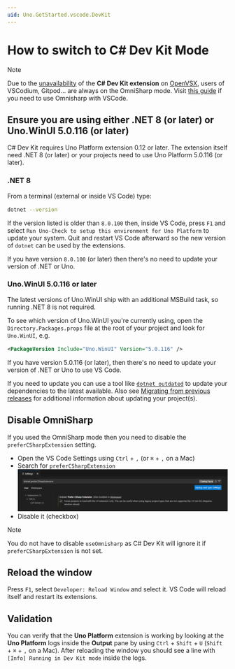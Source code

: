 ```yaml
---
uid: Uno.GetStarted.vscode.DevKit
---
```


# How to switch to C# Dev Kit Mode

> [!NOTE]
> Due to the [unavailability](https://github.com/microsoft/vscode-dotnettools/issues/765) of the **C# Dev Kit extension** on [OpenVSX](https://open-vsx.org), users of VSCodium, Gitpod... are always on the OmniSharp mode. Visit [this guide](xref:Uno.GetStarted.vscode.OmniSharp) if you need to use Omnisharp with VSCode.

## Ensure you are using either .NET 8 (or later) or Uno.WinUI 5.0.116 (or later)

C# Dev Kit requires Uno Platform extension 0.12 or later. The extension itself need .NET 8 (or later) or your projects need to use Uno Platform 5.0.116 (or later).

### .NET 8

From a terminal (external or inside VS Code) type:

```bash
dotnet --version
```

If the version listed is older than `8.0.100` then, inside VS Code, press `F1` and select `Run Uno-Check to setup this environment for Uno Platform` to update your system. Quit and restart VS Code afterward so the new version of `dotnet` can be used by the extensions.

If you have version `8.0.100` (or later) then there's no need to update your version of .NET or Uno.

### Uno.WinUI 5.0.116 or later

The latest versions of Uno.WinUI ship with an additional MSBuild task, so running .NET 8 is not required.

To see which version of Uno.WinUI you're currently using, open the `Directory.Packages.props` file at the root of your project and look for `Uno.WinUI`, e.g.

```xml
<PackageVersion Include="Uno.WinUI" Version="5.0.116" />
```

If you have version 5.0.116 (or later), then there's no need to update your version of .NET or Uno to use VS Code.

If you need to update you can use a tool like [`dotnet outdated`](https://github.com/dotnet-outdated/dotnet-outdated) to update your dependencies to the latest available. Also see [Migrating from previous releases](xref:Uno.Development.MigratingFromPreviousReleases]) for additional information about updating your project(s).

## Disable OmniSharp

If you used the OmniSharp mode then you need to disable the `preferCSharpExtension` setting.

* Open the VS Code Settings using `Ctrl` + `,` (or `⌘` + `,` on a Mac)
* Search for `preferCSharpExtension`
    ![preferCSharpExtension](Assets/quick-start/vs-code-preferCSharpExtension.png)
* Disable it (checkbox)

> [!NOTE]
> You do not have to disable `useOmnisharp` as C# Dev Kit will ignore it if `preferCSharpExtension` is not set.

## Reload the window

Press `F1`, select `Developer: Reload Window` and select it. VS Code will reload itself and restart its extensions.

## Validation

You can verify that the **Uno Platform** extension is working by looking at the **Uno Platform** logs inside the **Output** pane by using `Ctrl` + `Shift` + `U` (`Shift` + `⌘` + `,` on a Mac). After reloading the window you should see a line with `[Info] Running in Dev Kit mode` inside the logs.
